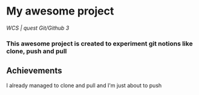 # My awesome project
*WCS | quest Git/Github 3*

### This awesome project is created to experiment git notions like clone, push and pull

## Achievements

I already managed to clone and pull and I'm just about to push
